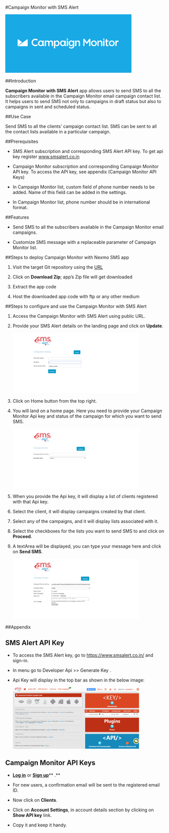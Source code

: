#Campaign Monitor with SMS Alert

<img src= "images/image1.png" width=400>

##Introduction 

**Campaign Monitor with SMS Alert** app allows users to send SMS to all the subscribers available in the Campaign Monitor email campaign contact list. It helps users to send SMS not only to campaigns in draft status but also to campaigns in sent and scheduled status.

##Use Case

Send SMS to all the clients’ campaign contact list. SMS can be sent to all the contact lists available in a particular campaign.

##Prerequisites

-   SMS Alert subscription and corresponding SMS Alert API key. To get api key register www.smsalert.co.in

-   Campaign Monitor subscription and corresponding Campaign Monitor API key. To access the API key, see appendix (Campaign Monitor API Keys)

-   In Campaign Monitor list, custom field of phone number needs to be added. Name of this field can be added in the settings.

-   In Campaign Monitor list, phone number should be in international format.

##Features

-   Send SMS to all the subscribers available in the Campaign Monitor email campaigns.

-   Customize SMS message with a replaceable parameter of Campaign Monitor list.

##Steps to deploy Campaign Monitor with Nexmo SMS app

1.  Visit the target Git repository using the [URL](https://github.com/Smsalert/Campaign-Monitor-with-SMSAlert.git)

2.  Click on **Download Zip**; app’s Zip file will get downloaded

3.  Extract the app code

4.  Host the downloaded app code with ftp or any other medium

##Steps to configure and use the Campaign Monitor with SMS Alert

1.  Access the Campaign Monitor with SMS Alert using public URL.

2.  Provide your SMS Alert details on the landing page and click on **Update**.

    <img src= "images/image.png" width=400>

3.  Click on Home button from the top right.

4.  You will land on a home page. Here you need to provide your Campaign Monitor Api key and status of the campaign for which you want to send SMS.

    <img src= "images/image4.png" width=400>

5.  When you provide the Api key, it will display a list of clients registered with that Api key.

6.  Select the client, it will display campaigns created by that client.

7.  Select any of the campaigns, and it will display lists associated with it.

8.  Select the checkboxes for the lists you want to send SMS to and click on **Proceed**.

9.  A textArea will be displayed, you can type your message here and click on **Send SMS**.

    <img src= "images/image5.png" width=400>

##Appendix

SMS Alert API Key
--------------

-   To access the SMS Alert key, go to <https://www.smsalert.co.in/> and sign-in.

-   In menu go to Developer Api >> Generate Key  .

-   Api Key will display in the top bar as shown in the below image:

	<img src= "images/image3.png" width=400>

Campaign Monitor API Keys
-------------------------

-   [**Log in**](https://www.campaignmonitor.com/) or [**Sign up**](https://www.campaignmonitor.com/)** .**

-   For new users, a confirmation email will be sent to the registered email ID.

-   Now click on **Clients**.

-   Click on **Account Settings**, in account details section by clicking on **Show API key** link.

-   Copy it and keep it handy.
